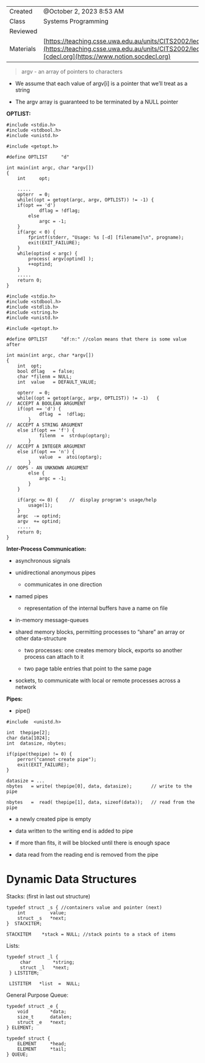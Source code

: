  

|   |   |
|---|---|
|Created|@October 2, 2023 8:53 AM|
|Class|Systems Programming|
|Reviewed||
|Materials|[https://teaching.csse.uwa.edu.au/units/CITS2002/lectures/lecture18/singlepage.html](https://teaching.csse.uwa.edu.au/units/CITS2002/lectures/lecture18/singlepage.html)[cdecl.org](https://www.notion.socdecl.org)|

> argv - an array of pointers to characters

- We assume that each value of argv[i] is a pointer that we’ll treat as a string

- The argv array is guaranteed to be terminated by a NULL pointer

****************OPTLIST:****************

```
#include <stdio.h>
#include <stdbool.h>
#include <unistd.h>

#include <getopt.h>

#define	OPTLIST		"d"

int main(int argc, char *argv[])
{
    int		opt;

    .....
    opterr	= 0;
    while((opt = getopt(argc, argv, OPTLIST)) != -1) {
	if(opt == 'd')
            dflag = !dflag;
        else
            argc = -1;
    }
    if(argc < 0) {
        fprintf(stderr, "Usage: %s [-d] [filename]\n", progname);  
        exit(EXIT_FAILURE);
    }
    while(optind < argc) {
        process( argv[optind] );
        ++optind;
    }
    .....
    return 0;
}
```

```
#include <stdio.h>
#include <stdbool.h>
#include <stdlib.h>
#include <string.h>
#include <unistd.h>

#include <getopt.h>

#define	OPTLIST		"df:n:" //colon means that there is some value after

int main(int argc, char *argv[])
{
    int  opt;
    bool dflag   = false;
    char *filenm = NULL;
    int  value   = DEFAULT_VALUE;

    opterr	= 0;
    while((opt = getopt(argc, argv, OPTLIST)) != -1)   {  
//  ACCEPT A BOOLEAN ARGUMENT
	if(opt == 'd') {
            dflag  =  !dflag;
        }
//  ACCEPT A STRING ARGUMENT
	else if(opt == 'f') {
            filenm  =  strdup(optarg);
        }
//  ACCEPT A INTEGER ARGUMENT
	else if(opt == 'n') {
            value  =  atoi(optarg);
        }
//  OOPS - AN UNKNOWN ARGUMENT
        else {
            argc = -1;
        }
    }

    if(argc <= 0) {    //  display program's usage/help   
        usage(1);
    }
    argc  -= optind;
    argv  += optind;
    .....
    return 0;
}
```

********************************************************Inter-Process Communication:********************************************************

- asynchronous signals

- unidirectional anonymous pipes
    - communicates in one direction

- named pipes
    - representation of the internal buffers have a name on file

- in-memory message-queues

- shared memory blocks, permitting processes to “share” an array or other data-structure
    
    - two processes: one creates memory block, exports so another process can attach to it
    
    - two page table entries that point to the same page

- sockets, to communicate with local or remote processes across a network

************Pipes:************

- pipe()

```
#include  <unistd.h>

int  thepipe[2];
char data[1024];
int  datasize, nbytes;

if(pipe(thepipe) != 0) {
    perror("cannot create pipe");
    exit(EXIT_FAILURE);
}

datasize = ...
nbytes   = write( thepipe[0], data, datasize);       // write to the pipe

nbytes   =  read( thepipe[1], data, sizeof(data));   // read from the pipe
```

- a newly created pipe is empty

- data written to the writing end is added to pipe

- if more than fits, it will be blocked until there is enough space

- data read from the reading end is removed from the pipe

# Dynamic Data Structures

Stacks: (first in last out structure)

```
typedef struct _s { //containers value and pointer (next)
    int         value;
    struct _s   *next;
}  STACKITEM;

STACKITEM    *stack = NULL; //stack points to a stack of items
```

Lists:

```
typedef struct _l {
     char        *string;
     struct _l   *next;
 } LISTITEM;

 LISTITEM   *list  =  NULL;
```

General Purpose Queue:

```
typedef struct _e {
    void        *data;
    size_t      datalen;
    struct _e   *next;
} ELEMENT;

typedef struct {
    ELEMENT     *head;
    ELEMENT     *tail;
} QUEUE;
```